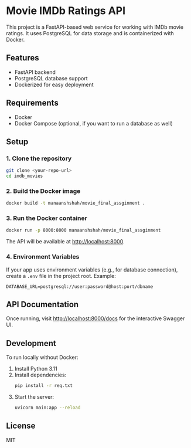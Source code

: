 # Movie IMDb Ratings API

This project is a FastAPI-based web service for working with IMDb movie ratings. It uses PostgreSQL for data storage and is containerized with Docker.

## Features

- FastAPI backend
- PostgreSQL database support
- Dockerized for easy deployment

## Requirements

- Docker
- Docker Compose (optional, if you want to run a database as well)

## Setup

### 1. Clone the repository

```sh
git clone <your-repo-url>
cd imdb_movies
```

### 2. Build the Docker image

```sh
docker build -t manaanshshah/movie_final_assginment .
```

### 3. Run the Docker container

```sh
docker run -p 8000:8000 manaanshshah/movie_final_assginment
```

The API will be available at [http://localhost:8000](http://localhost:8000).

### 4. Environment Variables

If your app uses environment variables (e.g., for database connection), create a `.env` file in the project root. Example:

```
DATABASE_URL=postgresql://user:password@host:port/dbname
```

## API Documentation

Once running, visit [http://localhost:8000/docs](http://localhost:8000/docs) for the interactive Swagger UI.

## Development

To run locally without Docker:

1. Install Python 3.11
2. Install dependencies:
    ```sh
    pip install -r req.txt
    ```
3. Start the server:
    ```sh
    uvicorn main:app --reload
    ```

## License

MIT

